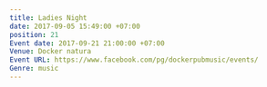 ```yaml
---
title: Ladies Night
date: 2017-09-05 15:49:00 +07:00
position: 21
Event date: 2017-09-21 21:00:00 +07:00
Venue: Docker natura
Event URL: https://www.facebook.com/pg/dockerpubmusic/events/
Genre: music
---
```


